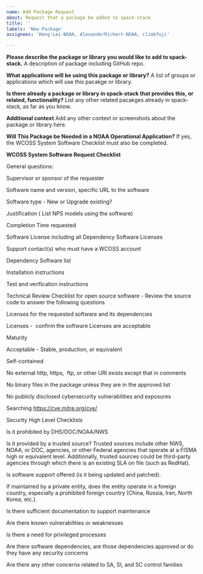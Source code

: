 ```yaml
---
name: Add Package Request
about: Request that a package be added to spack-stack
title: ''
labels: 'New Package'
assignees: 'Hang-Lei-NOAA, AlexanderRichert-NOAA, climbfuji'

---
```


**Please describe the package or library you would like to add to spack-stack.**
A description of package including GitHub repo.

**What applications will be using this package or library?**
A list of groups or applications which will use this pacakge or library.

**Is there already a package or library in spack-stack that provides this, or related, functionality?**
List any other related pacakges already in spack-stack, as far as you know.

**Additional context**
Add any other context or screenshots about the package or library here.

**Will This Package be Needed in a NOAA Operational Application?**
If yes, the WCOSS System Software Checklist must also be completed.

**WCOSS System Software Request Checklist**


General questions:

Supervisor or sponsor of the requester

Software name and version, specific URL to the software

Software type - New or Upgrade existing?

Justification ( List NPS models using the software)

Completion Time requested

Software License including all Dependency Software Licenses 

Support contact(s) who must have a WCOSS account

Dependency Software list

Installation instructions

Test and verification instructions



Technical Review Checklist for open source software - Review the source code to answer the following questions

Licenses for the requested software and its dependencies

Licenses -  confirm the software Licenses are acceptable


Maturity

Acceptable - Stable, production, or equivalent


Self-contained

No external http, https,  ftp, or other URI exists except that in comments


No binary files in the package unless they are in the approved list


No publicly disclosed cybersecurity vulnerabilities and exposures 

Searching https://cve.mitre.org/cve/



Security High Level Checklists 


Is it prohibited by DHS/DOC/NOAA/NWS

Is it provided by a trusted source? Trusted sources include other NWS, NOAA, or DOC, agencies, or other Federal agencies that operate at a FISMA high or equivalent level. Additionally, trusted sources could be third-party agencies through which there is an existing SLA on file (such as RedHat). 

Is software support offered (is it being updated and patched). 

If maintained by a private entity, does the entity operate in a foreign country, especially a prohibited foreign country (China, Russia, Iran, North Korea, etc.). 

Is there sufficient documentation to support maintenance 

Are there known vulnerabilities or weaknesses

Is there a need for privileged processes 

Are there software dependencies, are those dependencies approved or do they have any security concerns 

Are there any other concerns related to SA, SI, and SC control families

